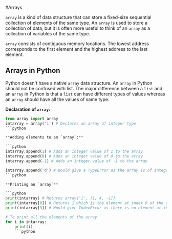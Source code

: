 #Arrays

`array` is a kind of data structure that can store a fixed-size sequential collection of elements of the same type. An `array` is used to store 
a collection of data, but it is often more useful to think of an `array` as a collection of variables of the same type.

`array` consists of contiguous memory locations. The lowest address corresponds to the first element and the highest address to the last 
element.

## Arrays in Python

Python doesn't have a native `array` data structure. An `array` in Python should not be confused with list. The major difference between a `list`
and an `array` in Python is that a `list` can have different types of values whereas an `array` should have all the values of same type.

**Declaration of `array`:**

```python
from array import array
intarray = array('i') # Declares an array of integer type
```python

**Adding elements to an `array`:**

```python
intarray.append(1) # Adds an integer value of 1 to the array
intarray.append(0) # Adds an integer value of 0 to the array
intarray.append(-1) # Adds an integer value of -1 to the array

intarray.append('d') # Would give a TypeError as the array is of integer type. Resolve this error and then move ahead.
```python

**Printing an `array`**

```python
print(intarray) # Returns array('i', [1, 4, -1])
print(intarray[0]) # Returns 1 which is the element at index 0 of the array
print(intarray[3]) # Would give IndexError as there is no element at index 3 of array. Resolve this error and then move ahead

# To print all the elements of the array
for i in intarray:
	print(i)
	```python
